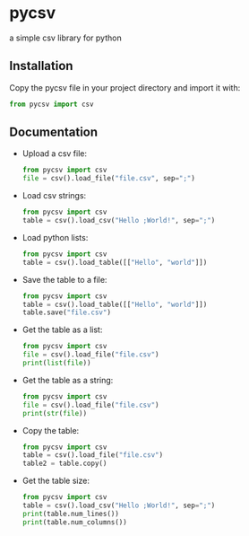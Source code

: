 # pycsv
a simple csv library for python

## Installation
Copy the pycsv file in your project directory and import it with:
```python
from pycsv import csv
```

## Documentation

 - Upload a csv file: 
    ```python
    from pycsv import csv
    file = csv().load_file("file.csv", sep=";")
    ```
 - Load csv strings: 
    ```python
    from pycsv import csv
    table = csv().load_csv("Hello ;World!", sep=";")
    ```

 - Load python lists:
    ```python
    from pycsv import csv
    table = csv().load_table([["Hello", "world"]])
    ```

 - Save the table to a file:
      ```python
      from pycsv import csv
      table = csv().load_table([["Hello", "world"]])
      table.save("file.csv")
      ```
 - Get the table as a list:
      ```python
      from pycsv import csv
      file = csv().load_file("file.csv")
      print(list(file))
      ```
-  Get the table as a string:
      ```python  
      from pycsv import csv
      file = csv().load_file("file.csv")
      print(str(file))
      ```

 - Copy the table:
      ```python
      from pycsv import csv
      table = csv().load_file("file.csv")
      table2 = table.copy()
      ```

- Get the table size:
   ```python
   from pycsv import csv
   table = csv().load_csv("Hello ;World!", sep=";")
   print(table.num_lines())
   print(table.num_columns())
   ```